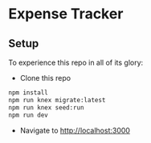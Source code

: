# Expense Tracker


## Setup

To experience this repo in all of its glory:

* Clone this repo

```sh
npm install
npm run knex migrate:latest
npm run knex seed:run
npm run dev
```

* Navigate to [http://localhost:3000](http://localhost:3000)

